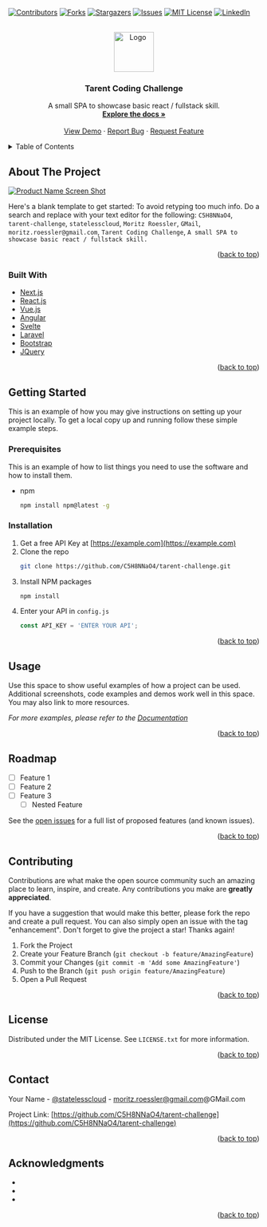 <div id="top"></div>
<!--
*** Thanks for checking out the Best-README-Template. If you have a suggestion
*** that would make this better, please fork the repo and create a pull request
*** or simply open an issue with the tag "enhancement".
*** Don't forget to give the project a star!
*** Thanks again! Now go create something AMAZING! :D
-->



<!-- PROJECT SHIELDS -->
<!--
*** I'm using markdown "reference style" links for readability.
*** Reference links are enclosed in brackets [ ] instead of parentheses ( ).
*** See the bottom of this document for the declaration of the reference variables
*** for contributors-url, forks-url, etc. This is an optional, concise syntax you may use.
*** https://www.markdownguide.org/basic-syntax/#reference-style-links
-->
[![Contributors][contributors-shield]][contributors-url]
[![Forks][forks-shield]][forks-url]
[![Stargazers][stars-shield]][stars-url]
[![Issues][issues-shield]][issues-url]
[![MIT License][license-shield]][license-url]
[![LinkedIn][linkedin-shield]][linkedin-url]



<!-- PROJECT LOGO -->
<br />
<div align="center">
  <a href="https://github.com/C5H8NNaO4/tarent-challenge">
    <img src="images/logo.png" alt="Logo" width="80" height="80">
  </a>

<h3 align="center">Tarent Coding Challenge</h3>

  <p align="center">
    A small SPA to showcase basic react / fullstack skill.
    <br />
    <a href="https://github.com/C5H8NNaO4/tarent-challenge"><strong>Explore the docs »</strong></a>
    <br />
    <br />
    <a href="https://github.com/C5H8NNaO4/tarent-challenge">View Demo</a>
    ·
    <a href="https://github.com/C5H8NNaO4/tarent-challenge/issues">Report Bug</a>
    ·
    <a href="https://github.com/C5H8NNaO4/tarent-challenge/issues">Request Feature</a>
  </p>
</div>



<!-- TABLE OF CONTENTS -->
<details>
  <summary>Table of Contents</summary>
  <ol>
    <li>
      <a href="#about-the-project">About The Project</a>
      <ul>
        <li><a href="#built-with">Built With</a></li>
      </ul>
    </li>
    <li>
      <a href="#getting-started">Getting Started</a>
      <ul>
        <li><a href="#prerequisites">Prerequisites</a></li>
        <li><a href="#installation">Installation</a></li>
      </ul>
    </li>
    <li><a href="#usage">Usage</a></li>
    <li><a href="#roadmap">Roadmap</a></li>
    <li><a href="#contributing">Contributing</a></li>
    <li><a href="#license">License</a></li>
    <li><a href="#contact">Contact</a></li>
    <li><a href="#acknowledgments">Acknowledgments</a></li>
  </ol>
</details>



<!-- ABOUT THE PROJECT -->
## About The Project

[![Product Name Screen Shot][product-screenshot]](https://example.com)

Here's a blank template to get started: To avoid retyping too much info. Do a search and replace with your text editor for the following: `C5H8NNaO4`, `tarent-challenge`, `statelesscloud`, `Moritz Roessler`, `GMail`, `moritz.roessler@gmail.com`, `Tarent Coding Challenge`, `A small SPA to showcase basic react / fullstack skill.`

<p align="right">(<a href="#top">back to top</a>)</p>



### Built With

* [Next.js](https://nextjs.org/)
* [React.js](https://reactjs.org/)
* [Vue.js](https://vuejs.org/)
* [Angular](https://angular.io/)
* [Svelte](https://svelte.dev/)
* [Laravel](https://laravel.com)
* [Bootstrap](https://getbootstrap.com)
* [JQuery](https://jquery.com)

<p align="right">(<a href="#top">back to top</a>)</p>



<!-- GETTING STARTED -->
## Getting Started

This is an example of how you may give instructions on setting up your project locally.
To get a local copy up and running follow these simple example steps.

### Prerequisites

This is an example of how to list things you need to use the software and how to install them.
* npm
  ```sh
  npm install npm@latest -g
  ```

### Installation

1. Get a free API Key at [https://example.com](https://example.com)
2. Clone the repo
   ```sh
   git clone https://github.com/C5H8NNaO4/tarent-challenge.git
   ```
3. Install NPM packages
   ```sh
   npm install
   ```
4. Enter your API in `config.js`
   ```js
   const API_KEY = 'ENTER YOUR API';
   ```

<p align="right">(<a href="#top">back to top</a>)</p>



<!-- USAGE EXAMPLES -->
## Usage

Use this space to show useful examples of how a project can be used. Additional screenshots, code examples and demos work well in this space. You may also link to more resources.

_For more examples, please refer to the [Documentation](https://example.com)_

<p align="right">(<a href="#top">back to top</a>)</p>



<!-- ROADMAP -->
## Roadmap

- [ ] Feature 1
- [ ] Feature 2
- [ ] Feature 3
    - [ ] Nested Feature

See the [open issues](https://github.com/C5H8NNaO4/tarent-challenge/issues) for a full list of proposed features (and known issues).

<p align="right">(<a href="#top">back to top</a>)</p>



<!-- CONTRIBUTING -->
## Contributing

Contributions are what make the open source community such an amazing place to learn, inspire, and create. Any contributions you make are **greatly appreciated**.

If you have a suggestion that would make this better, please fork the repo and create a pull request. You can also simply open an issue with the tag "enhancement".
Don't forget to give the project a star! Thanks again!

1. Fork the Project
2. Create your Feature Branch (`git checkout -b feature/AmazingFeature`)
3. Commit your Changes (`git commit -m 'Add some AmazingFeature'`)
4. Push to the Branch (`git push origin feature/AmazingFeature`)
5. Open a Pull Request

<p align="right">(<a href="#top">back to top</a>)</p>



<!-- LICENSE -->
## License

Distributed under the MIT License. See `LICENSE.txt` for more information.

<p align="right">(<a href="#top">back to top</a>)</p>



<!-- CONTACT -->
## Contact

Your Name - [@statelesscloud](https://twitter.com/statelesscloud) - moritz.roessler@gmail.com@GMail.com

Project Link: [https://github.com/C5H8NNaO4/tarent-challenge](https://github.com/C5H8NNaO4/tarent-challenge)

<p align="right">(<a href="#top">back to top</a>)</p>



<!-- ACKNOWLEDGMENTS -->
## Acknowledgments

* []()
* []()
* []()

<p align="right">(<a href="#top">back to top</a>)</p>



<!-- MARKDOWN LINKS & IMAGES -->
<!-- https://www.markdownguide.org/basic-syntax/#reference-style-links -->
[contributors-shield]: https://img.shields.io/github/contributors/C5H8NNaO4/tarent-challenge.svg?style=for-the-badge
[contributors-url]: https://github.com/C5H8NNaO4/tarent-challenge/graphs/contributors
[forks-shield]: https://img.shields.io/github/forks/C5H8NNaO4/tarent-challenge.svg?style=for-the-badge
[forks-url]: https://github.com/C5H8NNaO4/tarent-challenge/network/members
[stars-shield]: https://img.shields.io/github/stars/C5H8NNaO4/tarent-challenge.svg?style=for-the-badge
[stars-url]: https://github.com/C5H8NNaO4/tarent-challenge/stargazers
[issues-shield]: https://img.shields.io/github/issues/C5H8NNaO4/tarent-challenge.svg?style=for-the-badge
[issues-url]: https://github.com/C5H8NNaO4/tarent-challenge/issues
[license-shield]: https://img.shields.io/github/license/C5H8NNaO4/tarent-challenge.svg?style=for-the-badge
[license-url]: https://github.com/C5H8NNaO4/tarent-challenge/blob/master/LICENSE.txt
[linkedin-url]: https://linkedin.com/in/Moritz%20Roessler
[linkedin-shield]: https://img.shields.io/badge/-LinkedIn-black.svg?style=for-the-badge&logo=linkedin&colorB=555

[product-screenshot]: images/screenshot.png